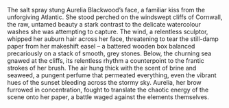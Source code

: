 The salt spray stung Aurelia Blackwood’s face, a familiar kiss from the unforgiving Atlantic.  She stood perched on the windswept cliffs of Cornwall, the raw, untamed beauty a stark contrast to the delicate watercolour washes she was attempting to capture.  The wind, a relentless sculptor, whipped her auburn hair across her face, threatening to tear the still-damp paper from her makeshift easel – a battered wooden box balanced precariously on a stack of smooth, grey stones. Below, the churning sea gnawed at the cliffs, its relentless rhythm a counterpoint to the frantic strokes of her brush. The air hung thick with the scent of brine and seaweed, a pungent perfume that permeated everything, even the vibrant hues of the sunset bleeding across the stormy sky.  Aurelia, her brow furrowed in concentration, fought to translate the chaotic energy of the scene onto her paper, a battle waged against the elements themselves.
